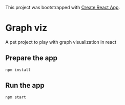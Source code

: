 This project was bootstrapped with [Create React App](https://github.com/facebook/create-react-app).

# Graph viz

A pet project to play with graph visualization in react

## Prepare the app

`npm install`

## Run the app

`npm start`
